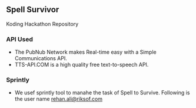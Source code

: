 ## Spell Survivor
Koding Hackathon Repository

### API Used
- The PubNub Network makes Real-time easy with a Simple Communications API.
- TTS-API.COM is a high quality free text-to-speech API.

### Sprintly
- We usef sprintly tool to manahe the task of Spell to Survive. Following is the user name rehan.ali@riksof.com
